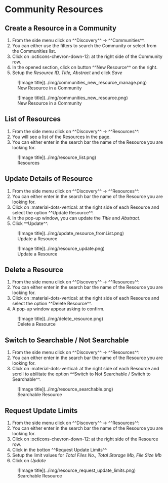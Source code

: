 
# Community Resources

## Create a Resource in a Community

1. From the side menu click on ^^Discovery^^ -> ^^Communities^^.  
2. You can either use the filters to search the Community or select from the Communities list.             
3. Click on :octicons-chevron-down-12: at the right side of the Community row.      
4. In the opened section, click on button ^^New Resource^^ on the right.  
5. Setup the *Resource ID, Title, Abstract* and click *Save*

<figure markdown>
  ![Image title](../img/communities_new_resource_manage.png)
  <figcaption>New Resource in a Community</figcaption>
</figure>

<figure markdown>
  ![Image title](../img/communities_new_resource.png)
  <figcaption>New Resource in a Community</figcaption>
</figure>


## List of Resources

1. From the side menu click on ^^Discovery^^ -> ^^Resources^^.      
2. You will see a list of the Resources in the page.                        
3. You can either enter in the search bar the name of the Resource you are looking for.              

<figure markdown>
  ![Image title](../img/resource_list.png)
  <figcaption>Resources</figcaption>
</figure>

## Update Details of Resource                

1. From the side menu click on ^^Discovery^^ -> ^^Resources^^.  
2. You can either enter in the search bar the name of the Resource you are looking for.              
3. Click on :material-dots-vertical: at the right side of each Resource and select the option ^^Update Resource^^.  
4. In the pop-up window, you can update the *Title* and *Abstract*.  
5. Click ^^Update^^.

<figure markdown>
  ![Image title](../img/update_resource_fromList.png)
  <figcaption>Update a Resource</figcaption>
</figure>

<figure markdown>
  ![Image title](../img/resource_update.png)
  <figcaption>Update a Resource</figcaption>
</figure>

## Delete a Resource    

1. From the side menu click on ^^Discovery^^ -> ^^Resources^^.  
2. You can either enter in the search bar the name of the Resource you are looking for.              
3. Click on :material-dots-vertical: at the right side of each Resource and select the option ^^Delete Resource^^.  
4. A pop-up window appear asking to confirm.  


<figure markdown>
  ![Image title](../img/delete_resource.png)
  <figcaption>Delete a Resource</figcaption>
</figure>

## Switch to Searchable / Not Searchable

1. From the side menu click on ^^Discovery^^ -> ^^Resources^^.  
2. You can either enter in the search bar the name of the Resource you are looking for.              
3. Click on :material-dots-vertical: at the right side of each Resource and scroll to abilitate the option ^^Switch to Not Searchable / Switch to Searchable^^.  


<figure markdown>
  ![Image title](../img/resource_searchable.png)
  <figcaption>Searchable Resource</figcaption>
</figure>


## Request Update Limits

1. From the side menu click on ^^Discovery^^ -> ^^Resources^^.  
2. You can either enter in the search bar the name of the Resource you are looking for.              
3. Click on :octicons-chevron-down-12: at the right side of the Resource row.     
4. Click in the botton ^^Request Update Limits^^       
5. Setup the limit values for *Total Files No., Total Storage Mb, File Size Mb*
6. Click on *Update*

<figure markdown>
  ![Image title](../img/resource_request_update_limits.png)
  <figcaption>Searchable Resource</figcaption>
</figure>